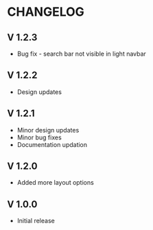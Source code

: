 CHANGELOG
=========

V 1.2.3
-------
 - Bug fix - search bar not visible in light navbar

V 1.2.2
-------
 - Design updates

V 1.2.1
-------
 - Minor design updates
 - Minor bug fixes
 - Documentation updation

V 1.2.0
-------
 - Added more layout options

V 1.0.0
-------
 - Initial release